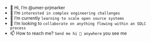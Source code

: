 - 👋 Hi, I’m @umer-prjmarker
- 👀 I’m `interested in complex engineering challenges`
- 🌱 I’m currently `learning to scale open source systems`
- 💞️ I’m looking to `collaborate on anything flowing within an SDLC process`
- 📫 How to reach me? `Send me hi 👋 anywhere` you see me

<!---
umer-prjmarker/umer-prjmarker is a ✨ special ✨ repository because its `README.md` (this file) appears on your GitHub profile.
You can click the Preview link to take a look at your changes.
--->
